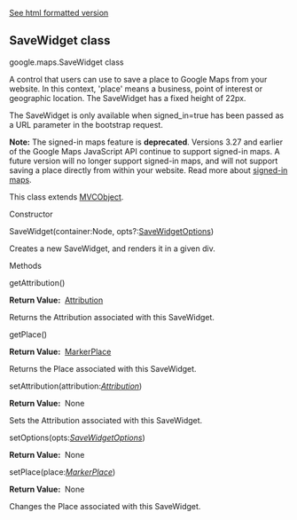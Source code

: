[See html formatted version](https://huasofoundries.github.io/google-maps-documentation/SaveWidget.html)


SaveWidget class
----------------

google.maps.SaveWidget class

A control that users can use to save a place to Google Maps from your website. In this context, 'place' means a business, point of interest or geographic location. The SaveWidget has a fixed height of 22px.

The SaveWidget is only available when signed\_in=true has been passed as a URL parameter in the bootstrap request.

**Note:** The signed-in maps feature is **deprecated**. Versions 3.27 and earlier of the Google Maps JavaScript API continue to support signed-in maps. A future version will no longer support signed-in maps, and will not support saving a place directly from within your website. Read more about [signed-in maps](https://developers.google.com/maps/documentation/javascript/signedin).

This class extends [MVCObject](https://github.com/amenadiel/google-maps-documentation/blob/master/docs/MVCObject.md).

Constructor

SaveWidget(container:Node, opts?:[SaveWidgetOptions](https://github.com/amenadiel/google-maps-documentation/blob/master/docs/SaveWidgetOptions.md))

Creates a new SaveWidget, and renders it in a given div.

Methods

getAttribution()

**Return Value:**  [Attribution](https://github.com/amenadiel/google-maps-documentation/blob/master/docs/Attribution.md)

Returns the Attribution associated with this SaveWidget.

getPlace()

**Return Value:**  [MarkerPlace](https://github.com/amenadiel/google-maps-documentation/blob/master/docs/MarkerPlace.md)

Returns the Place associated with this SaveWidget.

setAttribution(attribution:[_Attribution_](https://github.com/amenadiel/google-maps-documentation/blob/master/docs/Attribution.md))

**Return Value:**  None

Sets the Attribution associated with this SaveWidget.

setOptions(opts:[_SaveWidgetOptions_](https://github.com/amenadiel/google-maps-documentation/blob/master/docs/SaveWidgetOptions.md))

**Return Value:**  None

setPlace(place:[_MarkerPlace_](https://github.com/amenadiel/google-maps-documentation/blob/master/docs/MarkerPlace.md))

**Return Value:**  None

Changes the Place associated with this SaveWidget.